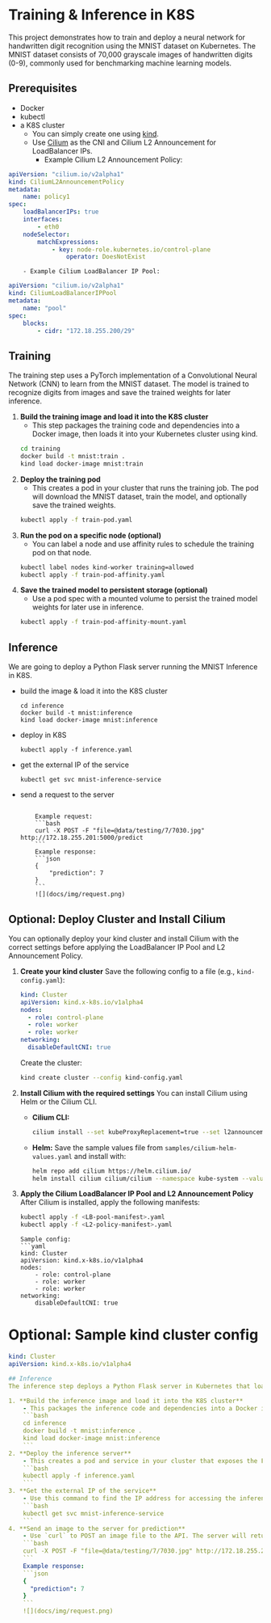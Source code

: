 # Training & Inference in K8S

This project demonstrates how to train and deploy a neural network for handwritten digit recognition using the MNIST dataset on Kubernetes. The MNIST dataset consists of 70,000 grayscale images of handwritten digits (0-9), commonly used for benchmarking machine learning models.
## Prerequisites
- Docker
- kubectl
- a K8S cluster
    - You can simply create one using [kind](https://kind.sigs.k8s.io/).
    - Use [Cilium](https://cilium.io/) as the CNI and Cilium L2 Announcement for LoadBalancer IPs.
        - Example Cilium L2 Announcement Policy:
```yaml
apiVersion: "cilium.io/v2alpha1"
kind: CiliumL2AnnouncementPolicy
metadata:
    name: policy1
spec:
    loadBalancerIPs: true
    interfaces:
        - eth0
    nodeSelector:
        matchExpressions:
            - key: node-role.kubernetes.io/control-plane
                operator: DoesNotExist
```
        - Example Cilium LoadBalancer IP Pool:

```yaml
apiVersion: "cilium.io/v2alpha1"
kind: CiliumLoadBalancerIPPool
metadata:
    name: "pool"
spec:
    blocks:
        - cidr: "172.18.255.200/29"
```


## Training
The training step uses a PyTorch implementation of a Convolutional Neural Network (CNN) to learn from the MNIST dataset. The model is trained to recognize digits from images and save the trained weights for later inference.

1. **Build the training image and load it into the K8S cluster**
    - This step packages the training code and dependencies into a Docker image, then loads it into your Kubernetes cluster using kind.
    ```bash
    cd training
    docker build -t mnist:train .
    kind load docker-image mnist:train
    ```
2. **Deploy the training pod**
    - This creates a pod in your cluster that runs the training job. The pod will download the MNIST dataset, train the model, and optionally save the trained weights.
    ```bash
    kubectl apply -f train-pod.yaml
    ```
3. **Run the pod on a specific node (optional)**
    - You can label a node and use affinity rules to schedule the training pod on that node.
    ```bash
    kubectl label nodes kind-worker training=allowed
    kubectl apply -f train-pod-affinity.yaml
    ```
4. **Save the trained model to persistent storage (optional)**
    - Use a pod spec with a mounted volume to persist the trained model weights for later use in inference.
    ```bash
    kubectl apply -f train-pod-affinity-mount.yaml
    ```

## Inference
We are going to deploy a Python Flask server running the MNIST Inference in K8S.
- build the image & load it into the K8S cluster
    ```
    cd inference
    docker build -t mnist:inference
    kind load docker-image mnist:inference
    ```
- deploy in K8S
    ```
    kubectl apply -f inference.yaml
    ```
- get the external IP of the service
    ```
    kubectl get svc mnist-inference-service
    ```
- send a request to the server
    ```

        Example request:
        ```bash
        curl -X POST -F "file=@data/testing/7/7030.jpg" http://172.18.255.201:5000/predict
        ```
        Example response:
        ```json
        {
            "prediction": 7
        }
        ```
        ![](docs/img/request.png)

## Optional: Deploy Cluster and Install Cilium

You can optionally deploy your kind cluster and install Cilium with the correct settings before applying the LoadBalancer IP Pool and L2 Announcement Policy.

1. **Create your kind cluster**
    Save the following config to a file (e.g., `kind-config.yaml`):
    ```yaml
    kind: Cluster
    apiVersion: kind.x-k8s.io/v1alpha4
    nodes:
      - role: control-plane
      - role: worker
      - role: worker
    networking:
      disableDefaultCNI: true
    ```
    Create the cluster:
    ```bash
    kind create cluster --config kind-config.yaml
    ```

2. **Install Cilium with the required settings**
     You can install Cilium using Helm or the Cilium CLI.
     - **Cilium CLI:**
         ```bash
         cilium install --set kubeProxyReplacement=true --set l2announcements.enabled=true --set ipam.mode=kubernetes --set devices='{eth0}'
         ```
     - **Helm:**
         Save the sample values file from `samples/cilium-helm-values.yaml` and install with:
         ```bash
         helm repo add cilium https://helm.cilium.io/
         helm install cilium cilium/cilium --namespace kube-system --values samples/cilium-helm-values.yaml
         ```

3. **Apply the Cilium LoadBalancer IP Pool and L2 Announcement Policy**
    After Cilium is installed, apply the following manifests:
    ```bash
    kubectl apply -f <LB-pool-manifest>.yaml
    kubectl apply -f <L2-policy-manifest>.yaml
    ```
    ```
    Sample config:
    ```yaml
    kind: Cluster
    apiVersion: kind.x-k8s.io/v1alpha4
    nodes:
        - role: control-plane
        - role: worker
        - role: worker
    networking:
        disableDefaultCNI: true
    ```
# Optional: Sample kind cluster config
```yaml
kind: Cluster
apiVersion: kind.x-k8s.io/v1alpha4

## Inference
The inference step deploys a Python Flask server in Kubernetes that loads the trained model and predicts the digit in uploaded images.

1. **Build the inference image and load it into the K8S cluster**
    - This packages the inference code and dependencies into a Docker image, then loads it into your cluster.
    ```bash
    cd inference
    docker build -t mnist:inference .
    kind load docker-image mnist:inference
    ```
2. **Deploy the inference server**
    - This creates a pod and service in your cluster that exposes the Flask API for digit prediction.
    ```bash
    kubectl apply -f inference.yaml
    ```
3. **Get the external IP of the service**
    - Use this command to find the IP address for accessing the inference API from outside the cluster.
    ```bash
    kubectl get svc mnist-inference-service
    ```
4. **Send an image to the server for prediction**
    - Use `curl` to POST an image file to the API. The server will return the predicted digit as JSON.
    ```bash
    curl -X POST -F "file=@data/testing/7/7030.jpg" http://172.18.255.201:5000/predict
    ```
    Example response:
    ```json
    {
      "prediction": 7
    }
    ```
    ![](docs/img/request.png)
